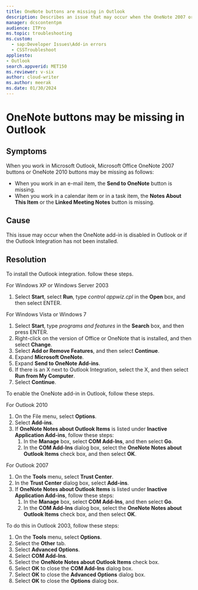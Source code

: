 ```yaml
---
title: OneNote buttons are missing in Outlook
description: Describes an issue that may occur when the OneNote 2007 or OneNote 2010 add-in is disabled in Outlook. Provides a resolution.
manager: dcscontentpm
audience: ITPro
ms.topic: troubleshooting
ms.custom: 
  - sap:Developer Issues\Add-in errors
  - CSSTroubleshoot
appliesto:
- Outlook
search.appverid: MET150
ms.reviewer: v-six
author: cloud-writer
ms.author: meerak
ms.date: 01/30/2024
---
```

# OneNote buttons may be missing in Outlook

## Symptoms

When you work in Microsoft Outlook, Microsoft Office OneNote 2007 buttons or OneNote 2010 buttons may be missing as follows:

- When you work in an e-mail item, the **Send to OneNote** button is missing.
- When you work in a calendar item or in a task item, the **Notes About This Item** or the **Linked Meeting Notes** button is missing.

## Cause

This issue may occur when the OneNote add-in is disabled in Outlook or if the Outlook Integration has not been installed.

## Resolution

To install the Outlook integration. follow these steps.

For Windows XP or Windows Server 2003

1. Select **Start**, select **Run**, type _control appwiz.cpl_ in the **Open** box, and then select ENTER.

For Windows Vista or Windows 7

1. Select **Start**, type _programs and features_ in the **Search** box, and then press ENTER.
2. Right-click on the version of Office or OneNote that is installed, and then select **Change**.
3. Select **Add or Remove Features**, and then select **Continue**.
4. Expand **Microsoft OneNote**.
5. Expand **Send to OneNote Add-ins**.
6. If there is an X next to Outlook Integration, select the X, and then select **Run from My Computer**.
7. Select **Continue**.

To enable the OneNote add-in in Outlook, follow these steps.

For Outlook 2010

1. On the File menu, select **Options**.
2. Select **Add-ins**.
3. If **OneNote Notes about Outlook Items** is listed under **Inactive Application Add-ins**, follow these steps:
   1. In the **Manage** box, select **COM Add-Ins**, and then select **Go**.
   2. In the **COM Add-Ins** dialog box, select the **OneNote Notes about Outlook Items** check box, and then select **OK**.

For Outlook 2007

1. On the **Tools** menu, select **Trust Center**.
2. In the **Trust Center** dialog box, select **Add-ins**.
3. If **OneNote Notes about Outlook Items** is listed under **Inactive Application Add-ins**, follow these steps:
   1. In the **Manage** box, select **COM Add-Ins**, and then select **Go**.
   2. In the **COM Add-Ins** dialog box, select the **OneNote Notes about Outlook Items** check box, and then select **OK**.
  
To do this in Outlook 2003, follow these steps:

1. On the **Tools** menu, select **Options**.
2. Select the **Other** tab.
3. Select **Advanced Options**.
4. Select **COM Add-Ins**.
5. Select the **OneNote Notes about Outlook Items** check box.
6. Select **OK** to close the **COM Add-Ins** dialog box.
7. Select **OK** to close the **Advanced Options** dialog box.
8. Select **OK** to close the **Options** dialog box.

